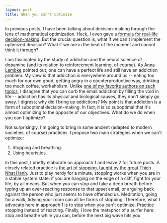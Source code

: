 ```yaml
---
layout: post
title: When you can't optimize
---
```


In previous posts, I have been talking about decision-making through the lens of mathematical optimization. Heck, I even gave a [formula for real-life decision-making](https://jj-zhu.github.io/argmin/). But the crucial question is, what if we can't implement the optimized decision? What if we are in the heat of the moment and cannot think it through?

I am fascinated by the study of addiction and the neural science of dopamine (and its relation to reinforcement learning, of course). As [Anna Lembke](https://www.annalembke.com/) pointed out, one can have a perfect life and still have an addiction problem. My view is that addiction is everywhere around us -- eating too much for our own good, getting angry in a counterproductive way, drinking too much coffee, workaholism. Unlike [one of my favorite authors on such topics](https://www.goodreads.com/book/show/40672036-digital-minimalism), I disagree that you can curb the email addiction by filling the void in life -- addiction has its physical and biological causes, they don't simply go away. I digress; why did I bring up addictions? My point is that addiction is a form of suboptimal decision-making. In fact, it is so suboptimal that it's almost optimizing to the opposite of our objectives. What do we do when you can't optimize?

Not surprisingly, I'm going to bring in some ancient (adapted to modern societies, of course) practices. I propose two main strategies when we can't optimize:

1. Stopping and breathing.
2. Using heuristics.

In this post, I briefly elaborate on approach 1 and leave 2 for future posts. A closely related practice is [the art of stopping, taught by the great Thich Nhat Hanh](https://www.youtube.com/watch?v=9t9diBHpZ4M). Just to play nerdy for a minute, stopping works when you are in a stable system state: if you are hanging on the edge of a cliff, fight for your life, by all means. But when you can stop and take a deep breath before typing up an over-reacting response to that upset email, or arguing back against the person who just seems to have offended us. Meditation, going for a walk, tidying your room can all be forms of stopping. Therefore, what I advocate here in approach 1 is to stop when you can't optimize. Practice stopping instead of reacting. Finally, I love the metaphor of a surfer here: stop and breathe while you can, before the next big wave hits you. 

